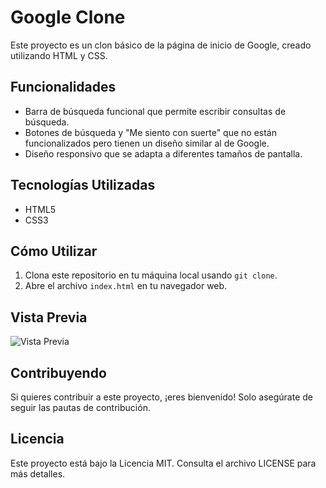 # Google Clone

Este proyecto es un clon básico de la página de inicio de Google, creado utilizando HTML y CSS.

## Funcionalidades

- Barra de búsqueda funcional que permite escribir consultas de búsqueda.
- Botones de búsqueda y "Me siento con suerte" que no están funcionalizados pero tienen un diseño similar al de Google.
- Diseño responsivo que se adapta a diferentes tamaños de pantalla.

## Tecnologías Utilizadas

- HTML5
- CSS3

## Cómo Utilizar

1. Clona este repositorio en tu máquina local usando `git clone`.
2. Abre el archivo `index.html` en tu navegador web.

## Vista Previa

![Vista Previa](preview.png)

## Contribuyendo

Si quieres contribuir a este proyecto, ¡eres bienvenido! Solo asegúrate de seguir las pautas de contribución.

## Licencia

Este proyecto está bajo la Licencia MIT. Consulta el archivo LICENSE para más detalles.
